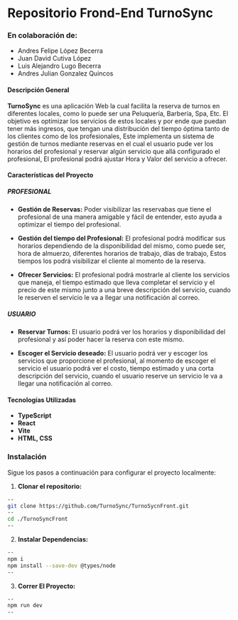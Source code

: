 # Repositorio Frond-End TurnoSync
### En colaboración de:
- Andres Felipe López Becerra
- Juan David Cutiva López
- Luis Alejandro Lugo Becerra
- Andres Julian Gonzalez Quincos

#### Descripción General
**TurnoSync** es una aplicación Web la cual facilita la reserva de turnos en diferentes locales, como lo puede ser una Peluquería, Barbería, Spa, Etc.
El objetivo es optimizar los servicios de estos locales y por ende que puedan tener más ingresos, que tengan una distribución del tiempo óptima tanto de los clientes como de los profesionales, Este implementa un sistema de gestión de turnos mediante reservas en el cual el usuario pude ver los horarios del profesional y reservar algún servicio que allá configurado el profesional, El profesional podrá ajustar Hora y Valor del servicio a ofrecer.

#### Características del Proyecto
##### PROFESIONAL
- **Gestión de Reservas:** Poder visibilizar las reservabas que tiene el profesional de una manera amigable y fácil de entender, esto ayuda a optimizar el tiempo del profesional.

- **Gestión del tiempo del Profesional:** El profesional podrá modificar sus horarios dependiendo de la disponibilidad del mismo, como puede ser, hora de almuerzo, diferentes horarios de trabajo, días de trabajo, Estos tiempos los podrá visibilizar el cliente al momento de la reserva.

- **Ofrecer Servicios:** El profesional podrá mostrarle al cliente los servicios que maneja, el tiempo estimado que lleva completar el servicio y el precio de este mismo junto a una breve descripción del servicio, cuando le reserven el servicio le va a llegar una notificación al correo.

##### USUARIO
-  **Reservar Turnos:** El usuario podrá ver los horarios y disponibilidad del profesional y así poder hacer la reserva con este mismo.

- **Escoger el Servicio deseado:** El usuario podrá ver y escoger los servicios que proporcione el profesional, al momento de escoger el servicio el usuario podrá ver el costo, tiempo estimado y una corta descripción del servicio, cuando el usuario reserve un servicio le va a llegar una notificación al correo.

#### Tecnologías Utilizadas

- **TypeScript**
- **React**
- **Vite**
- **HTML, CSS**

### Instalación

Sigue los pasos a continuación para configurar el proyecto localmente:
1. **Clonar el repositorio:**
```bash
--
git clone https://github.com/TurnoSync/TurnoSycnFront.git
--
cd ./TurnoSyncFront
--
```
2. **Instalar Dependencias:**
```bash
--
npm i
npm install --save-dev @types/node
--
```
3. **Correr El Proyecto:**
```bash
--
npm run dev
--
```